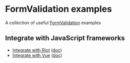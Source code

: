 # FormValidation examples

A collection of useful [FormValidation](https://formvalidation.io) examples

## Integrate with JavaScript frameworks

* [Integrate with Riot](riot/index.html) ([doc](https://formvalidation.io/guide/examples/integrating-with-riot))
* [Integrate with Vue](vue/index.html) ([doc](https://formvalidation.io/guide/examples/integrating-with-vue))

